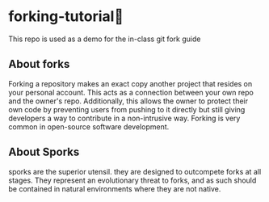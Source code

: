 # forking-tutorial🍴
This repo is used as a demo for the in-class git fork guide

## About forks
Forking a repository makes an exact copy another project that resides on your personal account. This acts as a connection between your own repo and the owner's repo. Additionally, this allows the owner to protect their own code by preventing users from pushing to it directly but still giving developers a way to contribute in a non-intrusive way. Forking is very common in open-source software development.


## About Sporks
sporks are the superior utensil. they are designed to outcompete forks at all stages. They represent an evolutionary threat to forks, and as such should be contained in natural environments where they are not native. 